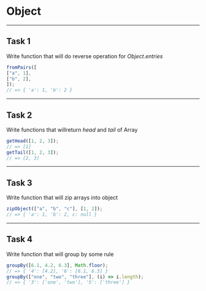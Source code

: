 # Object
---
## Task 1 

Write function that will do reverse operation for _Object.entries_

```javascript
fromPairs([
["a", 1],
["b", 2],
]);
// => { 'a': 1, 'b': 2 }
```
---

## Task 2 

Write functions that willreturn _head_ and _tail_ of Array

```javascript
getHead([1, 2, 3]);
// => [1]
getTail([1, 2, 3]);
// => [2, 3]
```
---

## Task 3 

Write function that will zip arrays into object

```javascript
zipObject(["a", "b", "c"], [1, 2]);
// => { 'a': 1, 'b': 2, c: null }
```
---

## Task 4 

Write function that will group by some rule

```javascript
groupBy([6.1, 4.2, 6.3], Math.floor);
// => { '4': [4.2], '6': [6.1, 6.3] }
groupBy(["one", "two", "three"], (i) => i.length);
// => { '3': ['one', 'two'], '5': ['three'] }
```